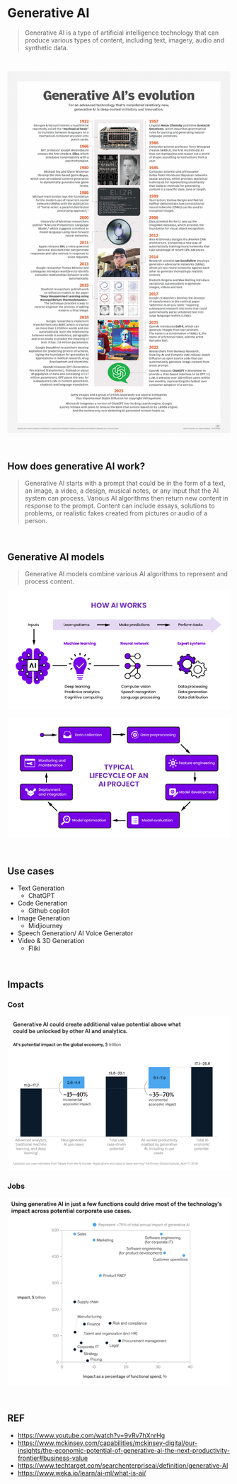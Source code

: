 # Generative AI
> Generative AI is a type of artificial intelligence technology that can produce various types of content, including text, imagery, audio and synthetic data.

<br />

![evo](./images/generative_ai_evolution.png)

<br />

## How does generative AI work?
> Generative AI starts with a prompt that could be in the form of a text, an image, a video, a design, musical notes, or any input that the AI system can process. Various AI algorithms then return new content in response to the prompt. Content can include essays, solutions to problems, or realistic fakes created from pictures or audio of a person.

<br />

## Generative AI models
> Generative AI models combine various AI algorithms to represent and process content.

![ai-work](./images/ai-technology-diagram.png)

![ai-pipeline](./images/ai-pipeline-diagram.png)

<br />

## Use cases
- Text Generation
    - ChatGPT 
- Code Generation
    - Github copilot
- Image Generation
    - Midjiourney
- Speech Generation/ AI Voice Generator
- Video & 3D Generation
    - Fliki

<br />

## Impacts

### Cost
![impact-cost](./images/impact-cost.png)

### Jobs
![impact-job](./images/impact-job.png)

<br />

## REF
- https://www.youtube.com/watch?v=9vRv7hXnrHg
- https://www.mckinsey.com/capabilities/mckinsey-digital/our-insights/the-economic-potential-of-generative-ai-the-next-productivity-frontier#business-value
- https://www.techtarget.com/searchenterpriseai/definition/generative-AI
- https://www.weka.io/learn/ai-ml/what-is-ai/
